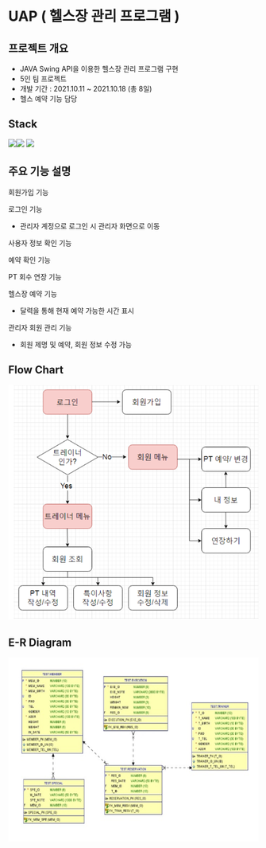 # UAP ( 헬스장 관리 프로그램 )
## 프로젝트 개요
+ JAVA Swing API을 이용한 헬스장 관리 프로그램 구현
+ 5인 팀 프로젝트
+ 개발 기간 : 2021.10.11 ~ 2021.10.18 (총 8일)
+ 헬스 예약 기능 담당
## Stack
<img src="https://img.shields.io/badge/java-violet?style=for-the-badge&logo=java&logoColor=white"><img src="https://img.shields.io/badge/oracle-red?style=for-the-badge&logo=oracle&logoColor=white"> <img src="https://img.shields.io/badge/eclipse-navy?style=for-the-badge&logo=eclipse&logoColor=white"> 
## 주요 기능 설명
회원가입 기능

로그인 기능
+ 관리자 계정으로 로그인 시 관리자 화면으로 이동

사용자 정보 확인 기능

예약 확인 기능

PT 회수 연장 기능

헬스장 예약 기능
+ 달력을 통해 현재 예약 가능한 시간 표시

관리자 회원 관리 기능
+ 회원 제명 및 예약, 회원 정보 수정 가능

## Flow Chart
![Flow Chart](images/flow%20chart.png)


## E-R Diagram
![E-R Diagram](images/UAP%20E-R%20diagram.png)
